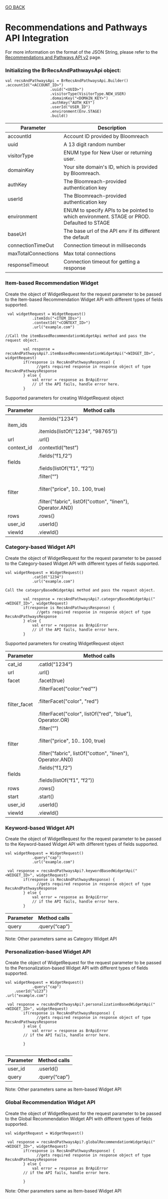 [GO BACK](README.md)


# Recommendations and Pathways API Integration

For more information on the format of the JSON String, please refer to the [Recommendations and Pathways API v2](https://documentation.bloomreach.com/discovery/reference/recommendations-and-pathways-apis) page.

### Initializing the BrRecsAndPathwaysApi object:

```
val recsAndPathwaysApi = BrRecsAndPathwaysApi.Builder()
.accountId("<ACCOUNT_ID>")
                	.uuid("<UUID>")
                	.visitorType(VisitorType.NEW_USER)
                	.domainKey("<DOMAIN_KEY>")
                	.authKey("AUTH_KEY")
                	.userId("USER_ID")
                	.environment(Env.STAGE)
                	.build()

```
| Parameter  | Description                                                                                |
| ------------- |--------------------------------------------------------------------------------------------|
| accountId  | Account ID provided by Bloomreach                                                          |
| uuid  | A 13 digit random number                                                                   |
| visitorType  | ENUM type for New User or returning user.                                                  |
| domainKey  | Your site domain's ID, which is provided by Bloomreach.                                    |
| authKey  | The Bloomreach-provided authentication key                                                 |
| userId  | The Bloomreach-provided authentication key                                                 |
| environment  | ENUM to specify APIs to be pointed to which environment. STAGE or PROD. Defaulted to STAGE |
| baseUrl  | The base url of the API env if its different the default|
| connectionTimeOut  | Connection timeout in milliseconds                                                         |
| maxTotalConnections  | Max total connections                                                                      |
| responseTimeout  | Connection timeout for getting a response                                                  |


### Item-based Recommendation Widget

Create the object of WidgetRequest for the request parameter to be passed to the Item-based Recommendation Widget API with different types of fields supported.

```
 val widgetRequest = WidgetRequest()
            .itemIds("<ITEM_IDs>")
            .contextId("<CONTEXT_ID>")
            .url("example.com")

//Call the itemBasedRecommendationWidgetApi method and pass the request object.

        val response = recsAndPathwaysApi?.itemBasedRecommendationWidgetApi("<WIDGET_ID>", widgetRequest)
        if(response is RecsAndPathwaysResponse) {
              //gets required response in response object of type RecsAndPathwaysResponse
        } else {
            val error = response as BrApiError
            // if the API fails, handle error here.
        }
```

Supported parameters for creating WidgetRequest object

| Parameter  | Method calls                                                                                                                                                                                                                                                                                                                                                                                                   |
|------------|----------------------------------------------------------------------------------------------------------------------------------------------------------------------------------------------------------------------------------------------------------------------------------------------------------------------------------------------------------------------------------------------------------------|
| item_ids       | .itemIds(“1234”)<br/><br/>.itemIds(listOf(“1234”, “98765”))                                                                                                                                                                                                                                                                                                                                                    |
| url      | .url()                                                                                                                                                                                                                                                                                                                                                                                                         |
| context_id        | .contextId(“test”)                                                                                                                                                                                                                                                                                                                                                                                             |
| fields| .fields(“f1,f2”)<br/> <br/> .fields(listOf(“f1”, “f2”))                                                                                                                                                                                                                                                                                                                                                        |
| filter | .filter(“”) <br/> <br/>.filter("price", 10.. 100, true) <br/> <br/> .filter("fabric", listOf("cotton", "linen"), Operator.AND)                                                                                                                                                                                                                                                                                 |
| rows    | .rows()                                                                                                                                                                                                                                                                                                                                                                                              |
| user_id    | .userId()                                                                                                                                                                                                                                                                                                                                                                                                   |
| viewId  | .viewId()                                                                                                                                                                                                                                                                                                                                                                                        |

### Category-based Widget API

Create the object of WidgetRequest for the request parameter to be passed to the Category-based Widget API with different types of fields supported.

```
val widgetRequest = WidgetRequest()
            .catId("1234")
            .url("example.com")

Call the categoryBasedWidgetApi method and pass the request object.

        val response = recsAndPathwaysApi?.categoryBasedWidgetApi("<WIDGET_ID>", widgetRequest)
        if(response is RecsAndPathwaysResponse) {
              //gets required response in response object of type RecsAndPathwaysResponse
        } else {
            val error = response as BrApiError
            // if the API fails, handle error here.
        }
```
Supported parameters for creating WidgetRequest object

| Parameter  | Method calls                                                                                                                               |
|------------|--------------------------------------------------------------------------------------------------------------------------------------------|
| cat_id       | .catId(“1234”)                                                                                                                             |
| url      | .url()                                                                                                                                     |
| facet        | .facet(true)                                                                                                                               |
| filter_facet| .filterFacet("color:\"red\"")<br/> <br/> .filterFacet("color", "red") <br/> <br/> .filterFacet("color", listOf("red", "blue"), Operator.OR) |
| filter | .filter(“”) <br/> <br/>.filter("price", 10.. 100, true) <br/> <br/> .filter("fabric", listOf("cotton", "linen"), Operator.AND)             |
| fields    | .fields(“f1,f2”) <br/> <br/> .fields(listOf(“f1”, “f2”))                                                                                   |
| rows    | .rows()                                                                                                                                    |
| start    | .start()                                                                                                                                    |
| user_id    | .userId()                                                                                                                                  |
| viewId  | .viewId()                                                                                                                                  |

### Keyword-based Widget API

Create the object of WidgetRequest for the request parameter to be passed to the Keyword-based Widget API with different types of fields supported.

```
val widgetRequest = WidgetRequest()
            .query("cap")
            .url("example.com")

 val response = recsAndPathwaysApi?.keywordBasedWidgetApi("<WIDGET_ID>", widgetRequest)
        if(response is RecsAndPathwaysResponse) {
              //gets required response in response object of type RecsAndPathwaysResponse
        } else {
            val error = response as BrApiError
            // if the API fails, handle error here.
        }

```

| Parameter   | Method calls                                                                                                                                                                                                                                                                                                                                                                                                                |
|-------------|-----------------------------------------------------------------------------------------------------------------------------------------------------------------------------------------------------------------------------------------------------------------------------------------------------------------------------------------------------------------------------------------------------------------------------|
| query        | .query(“cap”)                                                                                                                                                                                                                                                                                                                                                                                                                 |
Note: Other parameters same as Category Widget API

### Personalization-based Widget API

Create the object of WidgetRequest for the request parameter to be passed to the Personalization-based Widget API with different types of fields supported.

```
val widgetRequest = WidgetRequest()
            .query("cap")
	.userId(“u123”)
.url("example.com")

 val response = recsAndPathwaysApi?.personalizationBasedWidgetApi("<WIDGET_ID>", widgetRequest)
        if(response is RecsAndPathwaysResponse) {
              //gets required response in response object of type RecsAndPathwaysResponse
        } else {
            val error = response as BrApiError
        // if the API fails, handle error here.

        }


```

| Parameter   | Method calls                                                                                                                                                                                                                                                                                                                                                                                                                |
|-------------|-----------------------------------------------------------------------------------------------------------------------------------------------------------------------------------------------------------------------------------------------------------------------------------------------------------------------------------------------------------------------------------------------------------------------------|
| user_id        | .userId()                                                                                                                                                                                                                                                                                                                                                                                                                 |
| query        | .query(“cap”)                                                                                                                                                                                                                                                                                                                                                                                                                 |
Note: Other parameters same as Item-based Widget API

### Global Recommendation Widget API

Create the object of WidgetRequest for the request parameter to be passed to the Global Recommendation Widget API
with different types of fields supported.

```
val widgetRequest = WidgetRequest()

 val response = recsAndPathwaysApi?.globalRecommendationWidgetApi("<WIDGET_ID>", widgetRequest)
        if(response is RecsAndPathwaysResponse) {
              //gets required response in response object of type RecsAndPathwaysResponse
        } else {
            val error = response as BrApiError
        // if the API fails, handle error here.

        }

```
Note: Other parameters same as Item-based Widget API


